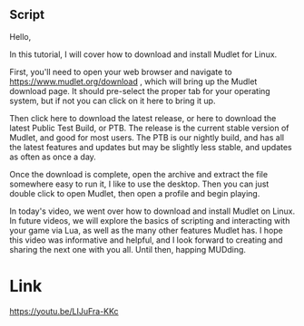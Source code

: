 ## Script

Hello,

In this tutorial, I will cover how to download and install Mudlet for Linux.

First, you'll need to open your web browser and navigate to https://www.mudlet.org/download , which will bring up the Mudlet download page. It should pre-select the proper tab for your operating system, but if not you can click on it here to bring it up.

Then click here to download the latest release, or here to download the latest Public Test Build, or PTB. The release is the current stable version of Mudlet, and good for most users. The PTB is our nightly build, and has all the latest features and updates but may be slightly less stable, and updates as often as once a day. 

Once the download is complete, open the archive and extract the file somewhere easy to run it, I like to use the desktop. Then you can just double click to open Mudlet, then open a profile and begin playing.

In today's video, we went over how to download and install Mudlet on Linux. In future videos, we will explore the basics of scripting and interacting with your game via Lua, as well as the many other features Mudlet has. I hope this video was informative and helpful, and I look forward to creating and sharing the next one with you all. Until then, happing MUDding. 

# Link
https://youtu.be/LIJuFra-KKc